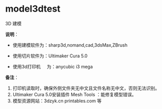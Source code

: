 # model3dtest
3D 建模  

**说明**：
* 使用建模软件为：sharp3d,nomand,cad,3dsMax,ZBrush  

* 使用切片软件为：Ultimaker Cura 5.0  
     
* 使用3d打印机 &nbsp; &nbsp; 为：anycubic i3 mega  

**备注**：
1. 打印机读取时，确保外侧文件夹无中文且文件名称无中文，否则无法识别。
2. Ultimaker Cura 5.0安装插件 Mesh Tools   ：能修复模型错误。
3. 模型资源网站：3dzyk.cn   printables.com 等
     
